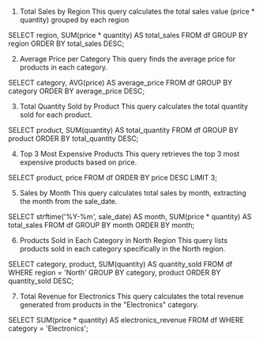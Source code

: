 1. Total Sales by Region
This query calculates the total sales value (price * quantity) grouped by each region

SELECT region, SUM(price * quantity) AS total_sales
FROM df
GROUP BY region
ORDER BY total_sales DESC;

2. Average Price per Category
This query finds the average price for products in each category.

SELECT category, AVG(price) AS average_price
FROM df
GROUP BY category
ORDER BY average_price DESC;

3. Total Quantity Sold by Product
This query calculates the total quantity sold for each product.

SELECT product, SUM(quantity) AS total_quantity
FROM df
GROUP BY product
ORDER BY total_quantity DESC;

4. Top 3 Most Expensive Products
This query retrieves the top 3 most expensive products based on price.

SELECT product, price
FROM df
ORDER BY price DESC
LIMIT 3;

5. Sales by Month
This query calculates total sales by month, extracting the month from the sale_date.

SELECT strftime('%Y-%m', sale_date) AS month, SUM(price * quantity) AS total_sales
FROM df
GROUP BY month
ORDER BY month;

6. Products Sold in Each Category in North Region
This query lists products sold in each category specifically in the North region.

SELECT category, product, SUM(quantity) AS quantity_sold
FROM df
WHERE region = 'North'
GROUP BY category, product
ORDER BY quantity_sold DESC;

7. Total Revenue for Electronics
This query calculates the total revenue generated from products in the "Electronics" category.

SELECT SUM(price * quantity) AS electronics_revenue
FROM df
WHERE category = 'Electronics';







